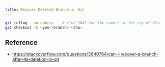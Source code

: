 ```yaml
---
title: Recover Deleted Branch in Git
---
```


```bash
git reflog --no-abbrev    # find SHA1 for the commit at the tip of deleted branch
git checkout -b <your-branch> <sha>
```

## Reference
- https://stackoverflow.com/questions/3640764/can-i-recover-a-branch-after-its-deletion-in-git


